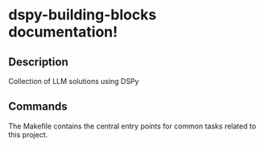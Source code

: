 # dspy-building-blocks documentation!

## Description

Collection of LLM solutions using DSPy

## Commands

The Makefile contains the central entry points for common tasks related to this project.

